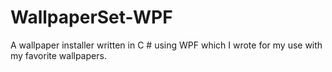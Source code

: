 # WallpaperSet-WPF
A wallpaper installer written in C # using WPF which I wrote for my use with my favorite wallpapers.
